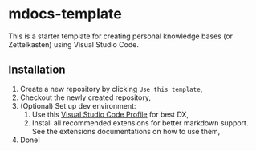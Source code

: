 # mdocs-template
This is a starter template for creating personal knowledge bases (or Zettelkasten) using Visual Studio Code.

## Installation
1. Create a new repository by clicking `Use this template`,
2. Checkout the newly created repository,
3. (Optional) Set up dev environment:
   1. Use this [Visual Studio Code Profile](https://vscode.dev/profile/github/e25b4a9e4e572be49ae3ee8e32f7db89) for best DX,
   2. Install all recommended extensions for better markdown support. See the extensions documentations on how to use them,
5. Done!
